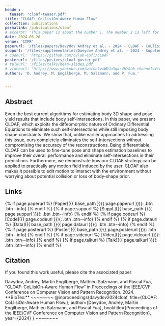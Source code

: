 ```yaml
---
header:
  teaser: "cloaf-teaser.pdf"
title: "CLOAF: CoLlisiOn-Aware Human Flow"
collection: publications
permalink: /publications/cloaf
# excerpt: 'This paper is about the number 1. The number 2 is left for future work.'
date: 2024-06-20
venue: 'CVPR'
paperurl: '/files/papers/Davydov Andrey et al. - 2024 - CLOAF - CoLlisiOn-Aware Human Flow.pdf'
suppurl: '/files/supplementaries/Davydov Andrey et al. - 2024 - Supplementary CLOAF - CoLlisiOn-Aware Human Flow.pdf'
# codeurl: 'https://github.com/cvlab-epfl/CLOAF'
posterurl: '/files/posters/cloaf-poster.pdf'
# talkurl: '/files/talks/bean-slides.pdf'
# videourl: 'https://www.youtube.com/watch?v=WDUu3gar4hY&ab_channel=Vidits'
authors: 'D. Andrey, M. Engilberge, M. Salzmann, and P. Fua.'


---
```

## Abstract

Even the best current algorithms for estimating body 3D shape and pose yield results that include body self-intersections. In this paper, we present CLOAF, which exploits the diffeomorphic nature of Ordinary Differential Equations to eliminate such self-intersections while still imposing body shape constraints. We show that, unlike earlier approaches to addressing this issue, ours completely eliminates the self-intersections without compromising the accuracy of the reconstructions. 
Being differentiable, CLOAF can be used to fine-tune pose and shape estimation baselines to improve their overall performance and eliminate self-intersections in their predictions. Furthermore, we demonstrate how our CLOAF strategy can be applied to practically any motion field induced by the user.
CLOAF also makes it possible to edit motion to interact with the environment without worrying about potential collision or loss of body-shape prior.

## Links

{% if page.paperurl %} [Paper]({{ base_path }}{{ page.paperurl }}){: .btn .btn--info} {% endif %} {% if page.suppurl %} [Suppl.]({{ base_path }}{{ page.suppurl }}){: .btn .btn--info} {% endif %} {% if page.codeurl %} [Code]({{ page.codeurl }}){: .btn .btn--info} {% endif %} {% if page.dataurl %} [Data]({{ base_path }}{{ page.dataurl }}){: .btn .btn--info} {% endif %} {% if page.posterurl %} [Poster]({{ base_path }}{{ page.posterurl }}){: .btn .btn--info} {% endif %} {% if page.videourl %} [Video]({{ page.videourl }}){: .btn .btn--info} {% endif %} {% if page.talkurl %} [Talk]({{ page.talkurl }}){: .btn .btn--info} {% endif %}

## Citation

If you found this work useful, please cite the associated paper:

<div class="notice--info">
Davydov, Andrey, Martin Engilberge, Mathieu Salzmann, and Pascal Fua, “CLOAF: CoLlisiOn-Aware Human Flow” in Proceedings of the IEEE/CVF Conference on Computer Vision and Pattern Recognition. 2024.
</div>

<div class="notice--info" markdown="1">
**BibTex:**
~~~~~~~~
@inproceedings{davydov2024cloaf,
  title={CLOAF: CoLlisiOn-Aware Human Flow.},
  author={Davydov, Andrey, Martin Engilberge, Mathieu Salzmann, and Pascal Fua},
  booktitle={Proceedings of the IEEE/CVF Conference on Computer Vision and Pattern Recognition},
  year={2024}
}
~~~~~~~~
</div>
